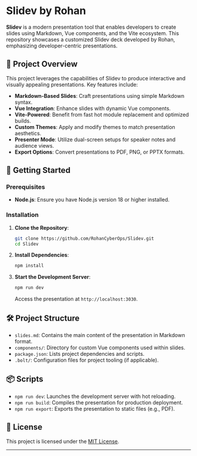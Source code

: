

# Slidev by Rohan

**Slidev** is a modern presentation tool that enables developers to create slides using Markdown, Vue components, and the Vite ecosystem. This repository showcases a customized Slidev deck developed by Rohan, emphasizing developer-centric presentations.

## 📌 Project Overview

This project leverages the capabilities of Slidev to produce interactive and visually appealing presentations. Key features include:

- **Markdown-Based Slides**: Craft presentations using simple Markdown syntax.
- **Vue Integration**: Enhance slides with dynamic Vue components.
- **Vite-Powered**: Benefit from fast hot module replacement and optimized builds.
- **Custom Themes**: Apply and modify themes to match presentation aesthetics.
- **Presenter Mode**: Utilize dual-screen setups for speaker notes and audience views.
- **Export Options**: Convert presentations to PDF, PNG, or PPTX formats.

## 🚀 Getting Started

### Prerequisites

- **Node.js**: Ensure you have Node.js version 18 or higher installed.

### Installation

1. **Clone the Repository**:

   ```bash
   git clone https://github.com/RohanCyberOps/Slidev.git
   cd Slidev
   ```

2. **Install Dependencies**:

   ```bash
   npm install
   ```

3. **Start the Development Server**:

   ```bash
   npm run dev
   ```

   Access the presentation at `http://localhost:3030`.

## 🛠️ Project Structure

- `slides.md`: Contains the main content of the presentation in Markdown format.
- `components/`: Directory for custom Vue components used within slides.
- `package.json`: Lists project dependencies and scripts.
- `.bolt/`: Configuration files for project tooling (if applicable).

## 📦 Scripts

- `npm run dev`: Launches the development server with hot reloading.
- `npm run build`: Compiles the presentation for production deployment.
- `npm run export`: Exports the presentation to static files (e.g., PDF).

## 📄 License

This project is licensed under the [MIT License](LICENSE.md).

---
